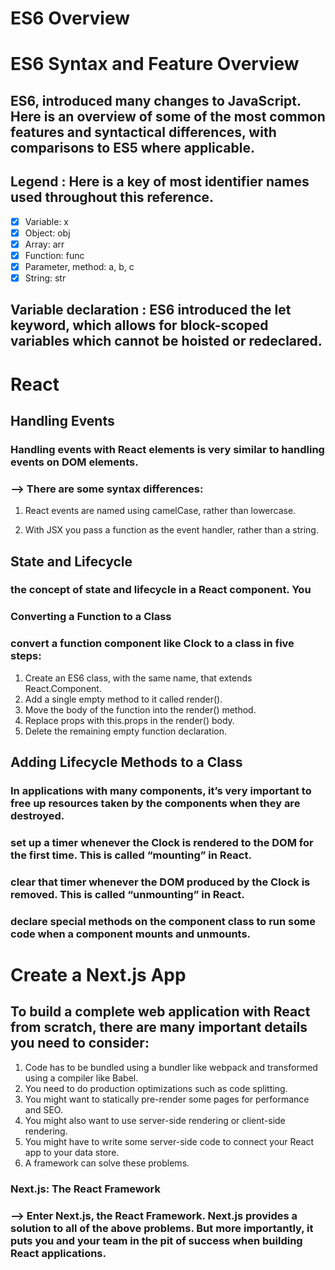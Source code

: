 # ES6 Overview 
# ES6 Syntax and Feature Overview
##  ES6, introduced many changes to JavaScript. Here is an overview of some of the most common features and syntactical differences, with comparisons to ES5 where applicable.
## Legend :  Here is a key of most identifier names used throughout this reference.

- [x]  Variable: x
- [x] Object: obj
- [x] Array: arr
- [x] Function: func
- [x] Parameter, method: a, b, c
- [x] String: str

## Variable declaration : ES6 introduced the let keyword, which allows for block-scoped variables which cannot be hoisted or redeclared.
# React 

## Handling Events
### Handling events with React elements is very similar to handling events on DOM elements. 
### --> There are some syntax differences:

1.  React events are named using camelCase, rather than lowercase.

2. With JSX you pass a function as the event handler, rather than a string.
## State and Lifecycle
###   the concept of state and lifecycle in a React component. You  
### Converting a Function to a Class
### convert a function component like Clock to a class in five steps:

1. Create an ES6 class, with the same name, that extends React.Component.
2. Add a single empty method to it called render().
3. Move the body of the function into the render() method.
4. Replace props with this.props in the render() body.
5. Delete the remaining empty function declaration.



## Adding Lifecycle Methods to a Class
### In applications with many components, it’s very important to free up resources taken by the components when they are destroyed.

### set up a timer whenever the Clock is rendered to the DOM for the first time. This is called “mounting” in React.

### clear that timer whenever the DOM produced by the Clock is removed. This is called “unmounting” in React.

### declare special methods on the component class to run some code when a component mounts and unmounts.
# Create a Next.js App

##  To build a complete web application with React from scratch, there are many important details you need to consider:

1. Code has to be bundled using a bundler like webpack and transformed using a compiler like Babel.
2. You need to do production optimizations such as code splitting.
3. You might want to statically pre-render some pages for performance and SEO. 
4. You might also want to use server-side rendering or client-side rendering.
5. You might have to write some server-side code to connect your React app to your data store.
6. A framework can solve these problems. 
### Next.js: The React Framework
### --> Enter Next.js, the React Framework. Next.js provides a solution to all of the above problems. But more importantly, it puts you and your team in the pit of success when building React applications.

